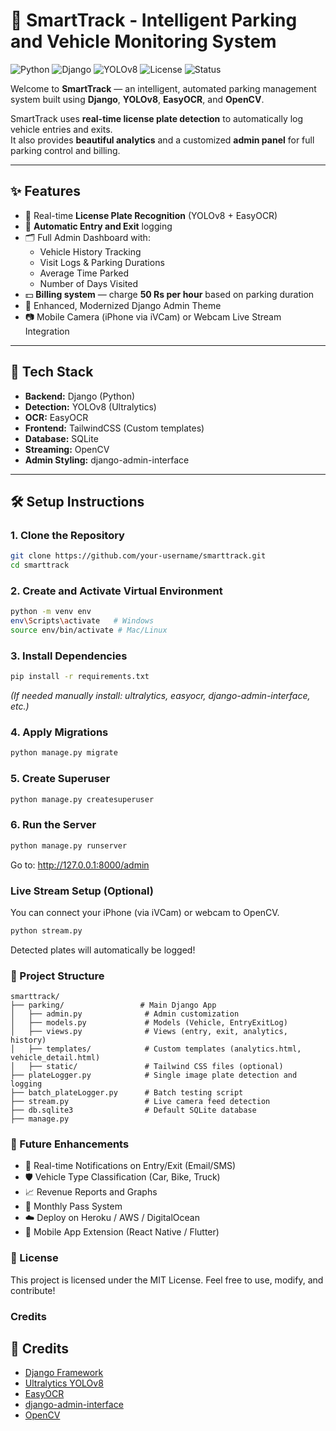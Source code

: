 # 🚗 SmartTrack - Intelligent Parking and Vehicle Monitoring System
![Python](https://img.shields.io/badge/Python-3.12-blue)
![Django](https://img.shields.io/badge/Django-5.2-green)
![YOLOv8](https://img.shields.io/badge/YOLOv8-Ultralytics-orange)
![License](https://img.shields.io/badge/License-MIT-yellow)
![Status](https://img.shields.io/badge/Project-Active-brightgreen)

Welcome to **SmartTrack** — an intelligent, automated parking management system built using **Django**, **YOLOv8**, **EasyOCR**, and **OpenCV**.

SmartTrack uses **real-time license plate detection** to automatically log vehicle entries and exits.  
It also provides **beautiful analytics** and a customized **admin panel** for full parking control and billing.

---

## ✨ Features

- 📸 Real-time **License Plate Recognition** (YOLOv8 + EasyOCR)
- 🧠 **Automatic Entry and Exit** logging
- 🗂️ Full Admin Dashboard with:
  - Vehicle History Tracking
  - Visit Logs & Parking Durations
  - Average Time Parked
  - Number of Days Visited
- 💵 **Billing system** — charge **50 Rs per hour** based on parking duration
- 🎨 Enhanced, Modernized Django Admin Theme
- 📷 Mobile Camera (iPhone via iVCam) or Webcam Live Stream Integration

---

## 🚀 Tech Stack

- **Backend:** Django (Python)
- **Detection:** YOLOv8 (Ultralytics)
- **OCR:** EasyOCR
- **Frontend:** TailwindCSS (Custom templates)
- **Database:** SQLite
- **Streaming:** OpenCV
- **Admin Styling:** django-admin-interface

---

## 🛠 Setup Instructions

### 1. Clone the Repository
```bash
git clone https://github.com/your-username/smarttrack.git
cd smarttrack
```
### 2. Create and Activate Virtual Environment
```bash
python -m venv env
env\Scripts\activate   # Windows
source env/bin/activate # Mac/Linux
```
### 3. Install Dependencies
```bash
pip install -r requirements.txt
```
_(If needed manually install: ultralytics, easyocr, django-admin-interface, etc.)_
### 4. Apply Migrations
```bash
python manage.py migrate
```
### 5. Create Superuser
```bash
python manage.py createsuperuser
```
### 6. Run the Server
```bash
python manage.py runserver
```
Go to: http://127.0.0.1:8000/admin
### Live Stream Setup (Optional)
You can connect your iPhone (via iVCam) or webcam to OpenCV.
```bash
python stream.py
```
Detected plates will automatically be logged!
### 🧩 Project Structure
```
smarttrack/
├── parking/                 # Main Django App
│   ├── admin.py              # Admin customization
│   ├── models.py             # Models (Vehicle, EntryExitLog)
│   ├── views.py              # Views (entry, exit, analytics, history)
│   ├── templates/            # Custom templates (analytics.html, vehicle_detail.html)
│   ├── static/               # Tailwind CSS files (optional)
├── plateLogger.py            # Single image plate detection and logging
├── batch_plateLogger.py      # Batch testing script
├── stream.py                 # Live camera feed detection
├── db.sqlite3                # Default SQLite database
├── manage.py
```
### 🎯 Future Enhancements
- 🔔 Real-time Notifications on Entry/Exit (Email/SMS)
- 🛡️ Vehicle Type Classification (Car, Bike, Truck)
- 📈 Revenue Reports and Graphs
- 📅 Monthly Pass System
- ☁️ Deploy on Heroku / AWS / DigitalOcean
- 📱 Mobile App Extension (React Native / Flutter)

###  📜 License
This project is licensed under the MIT License.
Feel free to use, modify, and contribute!

###  Credits
## 🤝 Credits

- [Django Framework](https://www.djangoproject.com/)
- [Ultralytics YOLOv8](https://github.com/ultralytics/ultralytics)
- [EasyOCR](https://github.com/JaidedAI/EasyOCR)
- [django-admin-interface](https://github.com/fabiocaccamo/django-admin-interface)
- [OpenCV](https://opencv.org/)
